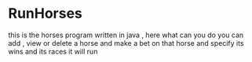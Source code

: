# RunHorses
this is the horses program written in java  , here what can you do you can add , view or delete a horse and make a bet on that horse and specify its wins and its races it will run

